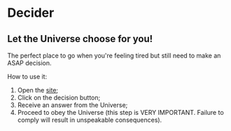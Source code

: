 # Decider
## Let the Universe choose for you!

The perfect place to go when you're feeling tired but still need to make an ASAP decision.

How to use it:

1. Open the [site](tayllan.github.io/decider/);
2. Click on the decision button;
3. Receive an answer from the Universe;
4. Proceed to obey the Universe (this step is VERY IMPORTANT. Failure to comply will result in unspeakable consequences).
